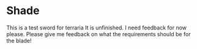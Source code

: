 # Shade
This is a test sword for terraria It is unfinished. I need feedback for now please. 
Please give me feedback on what the requirements should be for the blade!

